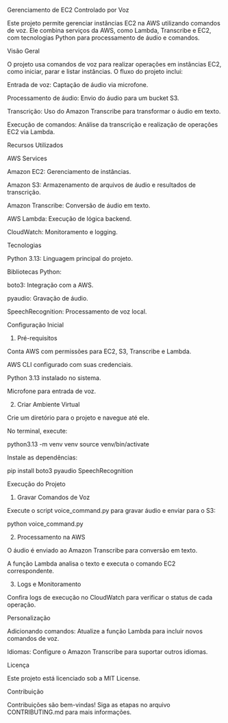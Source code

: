 Gerenciamento de EC2 Controlado por Voz

Este projeto permite gerenciar instâncias EC2 na AWS utilizando comandos de voz. Ele combina serviços da AWS, como Lambda, Transcribe e EC2, com tecnologias Python para processamento de áudio e comandos.

Visão Geral

O projeto usa comandos de voz para realizar operações em instâncias EC2, como iniciar, parar e listar instâncias. O fluxo do projeto inclui:

Entrada de voz: Captação de áudio via microfone.

Processamento de áudio: Envio do áudio para um bucket S3.

Transcrição: Uso do Amazon Transcribe para transformar o áudio em texto.

Execução de comandos: Análise da transcrição e realização de operações EC2 via Lambda.

Recursos Utilizados

AWS Services

Amazon EC2: Gerenciamento de instâncias.

Amazon S3: Armazenamento de arquivos de áudio e resultados de transcrição.

Amazon Transcribe: Conversão de áudio em texto.

AWS Lambda: Execução de lógica backend.

CloudWatch: Monitoramento e logging.

Tecnologias

Python 3.13: Linguagem principal do projeto.

Bibliotecas Python:

boto3: Integração com a AWS.

pyaudio: Gravação de áudio.

SpeechRecognition: Processamento de voz local.

Configuração Inicial

1. Pré-requisitos

Conta AWS com permissões para EC2, S3, Transcribe e Lambda.

AWS CLI configurado com suas credenciais.

Python 3.13 instalado no sistema.

Microfone para entrada de voz.

2. Criar Ambiente Virtual

Crie um diretório para o projeto e navegue até ele.

No terminal, execute:

python3.13 -m venv venv
source venv/bin/activate

Instale as dependências:

pip install boto3 pyaudio SpeechRecognition

Execução do Projeto

1. Gravar Comandos de Voz

Execute o script voice_command.py para gravar áudio e enviar para o S3:

python voice_command.py

2. Processamento na AWS

O áudio é enviado ao Amazon Transcribe para conversão em texto.

A função Lambda analisa o texto e executa o comando EC2 correspondente.

3. Logs e Monitoramento

Confira logs de execução no CloudWatch para verificar o status de cada operação.

Personalização

Adicionando comandos: Atualize a função Lambda para incluir novos comandos de voz.

Idiomas: Configure o Amazon Transcribe para suportar outros idiomas.

Licença

Este projeto está licenciado sob a MIT License.

Contribuição

Contribuições são bem-vindas! Siga as etapas no arquivo CONTRIBUTING.md para mais informações.
